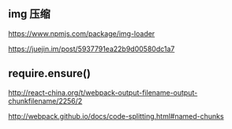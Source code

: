 ## img 压缩
https://www.npmjs.com/package/img-loader

https://juejin.im/post/5937791ea22b9d00580dc1a7

## require.ensure()
http://react-china.org/t/webpack-output-filename-output-chunkfilename/2256/2

http://webpack.github.io/docs/code-splitting.html#named-chunks

